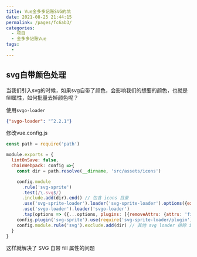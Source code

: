 ```yaml
---
title: Vue金多多记账SVG的坑
date: 2021-08-25 21:44:15
permalink: /pages/fc6ab3/
categories:
  - 项目
  - 金多多记账Vue
tags:
  - 
---
```



  
## svg自带颜色处理
当我们引入svg的时候，如果svg自带了颜色，会影响我们的想要的颜色，也就是fill属性，如何批量去掉颜色呢？

使用`svgo-loader`
```json
{"svgo-loader": "^2.2.1"}
```
修改vue.config.js
```js
const path = require('path')

module.exports = {
  lintOnSave: false,
  chainWebpack: config =>{
    const dir = path.resolve(__dirname, 'src/assets/icons')

    config.module
      .rule('svg-sprite')
      .test(/\.svg$/)
      .include.add(dir).end() // 包含 icons 目录
      .use('svg-sprite-loader').loader('svg-sprite-loader').options({extract:false}).end()
      .use('svgo-loader').loader('svgo-loader')
      .tap(options => ({...options, plugins: [{removeAttrs: {attrs: 'fill'}}]})).end()
    config.plugin('svg-sprite').use(require('svg-sprite-loader/plugin'), [{plainSprite: true}])
    config.module.rule('svg').exclude.add(dir) // 其他 svg loader 排除 icons 目录
  }
}
```
这样就解决了 SVG 自带 fill 属性的问题 